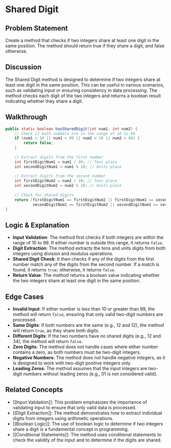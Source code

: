 # Shared Digit
## Problem Statement
Create a method that checks if two integers share at least one digit in the same position. The method should return true if they share a digit, and false otherwise.
## Discussion
The Shared Digit method is designed to determine if two integers share at least one digit in the same position. This can be useful in various scenarios, such as validating input or ensuring consistency in data processing. The method checks each digit of the two integers and returns a boolean result indicating whether they share a digit.
## Walkthrough
```java
public static boolean hasSharedDigit(int num1, int num2) {
    // Check if both numbers are in the range of 10 to 99
    if (num1 < 10 || num1 > 99 || num2 < 10 || num2 > 99) {
        return false;
    }
    
    // Extract digits from the first number
    int firstDigitNum1 = num1 / 10; // Tens place
    int secondDigitNum1 = num1 % 10; // Units place
    
    // Extract digits from the second number
    int firstDigitNum2 = num2 / 10; // Tens place
    int secondDigitNum2 = num2 % 10; // Units place
    
    // Check for shared digits
    return (firstDigitNum1 == firstDigitNum2 || firstDigitNum1 == secondDigitNum2 ||
            secondDigitNum1 == firstDigitNum2 || secondDigitNum1 == secondDigitNum2);
}
```
## Logic & Explanation
- **Input Validation**: The method first checks if both integers are within the range of 10 to 99. If either number is outside this range, it returns `false`.
- **Digit Extraction**: The method extracts the tens and units digits from both integers using division and modulus operations.
- **Shared Digit Check**: It then checks if any of the digits from the first number match any of the digits from the second number. If a match is found, it returns `true`; otherwise, it returns `false`.
- **Return Value**: The method returns a boolean value indicating whether the two integers share at least one digit in the same position.
## Edge Cases
- **Invalid Input**: If either number is less than 10 or greater than 99, the method will return `false`, ensuring that only valid two-digit numbers are processed.
- **Same Digits**: If both numbers are the same (e.g., 12 and 12), the method will return `true`, as they share both digits.
- **Different Digits**: If the two numbers have no shared digits (e.g., 12 and 34), the method will return `false`.
- **Zero Digits**: The method does not handle cases where either number contains a zero, as both numbers must be two-digit integers.
- **Negative Numbers**: The method does not handle negative integers, as it is designed to work with two-digit positive integers only.
- **Leading Zeros**: The method assumes that the input integers are two-digit numbers without leading zeros (e.g., 01 is not considered valid).
## Related Concepts
- [[Input Validation]]: This problem emphasizes the importance of validating input to ensure that only valid data is processed.
- [[Digit Extraction]]: The method demonstrates how to extract individual digits from integers using arithmetic operations.
- [[Boolean Logic]]: The use of boolean logic to determine if two integers share a digit is a fundamental concept in programming.
- [[Conditional Statements]]: The method uses conditional statements to check the validity of the input and to determine if the digits are shared.